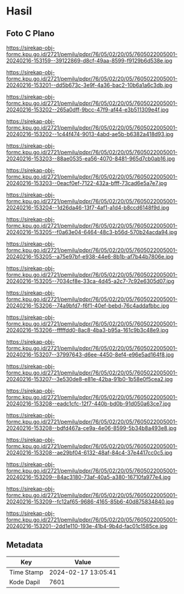 # Hasil

## Foto C Plano

https://sirekap-obj-formc.kpu.go.id/2721/pemilu/pdpr/76/05/02/20/05/7605022005001-20240216-153159--39122869-d8cf-49aa-8599-f9129b6d538e.jpg

https://sirekap-obj-formc.kpu.go.id/2721/pemilu/pdpr/76/05/02/20/05/7605022005001-20240216-153201--dd5b673c-3e9f-4a36-bac2-10b6a1a6c3db.jpg

https://sirekap-obj-formc.kpu.go.id/2721/pemilu/pdpr/76/05/02/20/05/7605022005001-20240216-153202--265a0dff-9bcc-47f9-af44-e3b511309e4f.jpg

https://sirekap-obj-formc.kpu.go.id/2721/pemilu/pdpr/76/05/02/20/05/7605022005001-20240216-153202--1c44f474-9013-4abd-ae5b-b6382a418d93.jpg

https://sirekap-obj-formc.kpu.go.id/2721/pemilu/pdpr/76/05/02/20/05/7605022005001-20240216-153203--88ae0535-ea56-4070-8481-965d7cb0ab16.jpg

https://sirekap-obj-formc.kpu.go.id/2721/pemilu/pdpr/76/05/02/20/05/7605022005001-20240216-153203--0eacf0ef-7122-432a-bfff-73cad6e5a7e7.jpg

https://sirekap-obj-formc.kpu.go.id/2721/pemilu/pdpr/76/05/02/20/05/7605022005001-20240216-153204--1d26da46-13f7-4af1-a1d4-b8ccd6148f9d.jpg

https://sirekap-obj-formc.kpu.go.id/2721/pemilu/pdpr/76/05/02/20/05/7605022005001-20240216-153205--f0a63e04-6464-48c3-b56d-570b24acda94.jpg

https://sirekap-obj-formc.kpu.go.id/2721/pemilu/pdpr/76/05/02/20/05/7605022005001-20240216-153205--a75e97bf-e938-44e6-8b1b-af7b44b7806e.jpg

https://sirekap-obj-formc.kpu.go.id/2721/pemilu/pdpr/76/05/02/20/05/7605022005001-20240216-153205--7034cf8e-33ca-4d45-a2c7-7c92e6305d07.jpg

https://sirekap-obj-formc.kpu.go.id/2721/pemilu/pdpr/76/05/02/20/05/7605022005001-20240216-153206--74a9bfd7-f6f1-40ef-bebd-76c4addafbbc.jpg

https://sirekap-obj-formc.kpu.go.id/2721/pemilu/pdpr/76/05/02/20/05/7605022005001-20240216-153206--fffffdd0-8ac8-4ba3-b95a-161c9b3c48e9.jpg

https://sirekap-obj-formc.kpu.go.id/2721/pemilu/pdpr/76/05/02/20/05/7605022005001-20240216-153207--37997643-d6ee-4450-8ef4-e96e5ad164f8.jpg

https://sirekap-obj-formc.kpu.go.id/2721/pemilu/pdpr/76/05/02/20/05/7605022005001-20240216-153207--3e530de8-e81e-42ba-91b0-1b58e0f5cea2.jpg

https://sirekap-obj-formc.kpu.go.id/2721/pemilu/pdpr/76/05/02/20/05/7605022005001-20240216-153208--eadc1cfc-12f7-440b-bd0b-91d050a63ce7.jpg

https://sirekap-obj-formc.kpu.go.id/2721/pemilu/pdpr/76/05/02/20/05/7605022005001-20240216-153208--bdfd467a-ce9a-4e06-8599-5b34b8a493e8.jpg

https://sirekap-obj-formc.kpu.go.id/2721/pemilu/pdpr/76/05/02/20/05/7605022005001-20240216-153208--ae29bf04-6132-48af-84c4-37e4417cc0c5.jpg

https://sirekap-obj-formc.kpu.go.id/2721/pemilu/pdpr/76/05/02/20/05/7605022005001-20240216-153209--84ac3180-73af-40a5-a380-16710fa977e4.jpg

https://sirekap-obj-formc.kpu.go.id/2721/pemilu/pdpr/76/05/02/20/05/7605022005001-20240216-153209--fc12af65-9686-4165-85b6-40d875834840.jpg

https://sirekap-obj-formc.kpu.go.id/2721/pemilu/pdpr/76/05/02/20/05/7605022005001-20240216-153201--2dd1e110-193e-41b4-9b4d-fac01c1585ce.jpg


## Metadata

| Key        | Value               |
| ---------- | ------------------- |
| Time Stamp | 2024-02-17 13:05:41 |
| Kode Dapil | 7601                |



